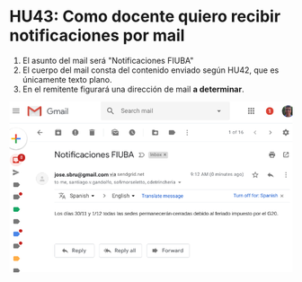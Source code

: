# HU43: Como docente quiero recibir notificaciones por mail

1. El asunto del mail será "Notificaciones FIUBA"
2. El cuerpo del mail consta del contenido enviado según HU42, que es únicamente texto plano.
3. En el remitente figurará una dirección de mail **a determinar**.

![Ejemplo mail](./mail-mataco.png)
